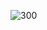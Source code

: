 ![300](https://github.com/Shane113923940/EC2024/assets/163100719/c270247f-74e4-4946-8a36-54405ff28ce9)
